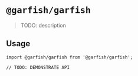 # `@garfish/garfish`

> TODO: description

## Usage

```
import @garfish/garfish from '@garfish/garfish';

// TODO: DEMONSTRATE API
```
